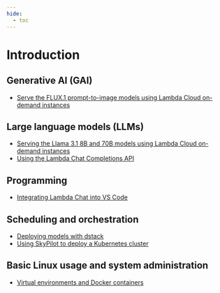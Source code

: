```yaml
---
hide:
  - toc
---
```


# Introduction

## Generative AI (GAI)

- [Serve the FLUX.1 prompt-to-image models using Lambda Cloud on-demand
  instances](generative-ai/flux-prompt-to-image.md)

## Large language models (LLMs)

- [Serving the Llama 3.1 8B and 70B models using Lambda Cloud on-demand instances](large-language-models/serving-llama-3-1-docker.md)
- [Using the Lambda Chat Completions API](../public-cloud/lambda-chat-api.md)

## Programming

- [Integrating Lambda Chat into VS Code](programming/vs-code-lambda-chat.md)

## Scheduling and orchestration

- [Deploying models with dstack](scheduling-and-orchestration/deploying-models-with-dstack.md)
- [Using SkyPilot to deploy a Kubernetes cluster](scheduling-and-orchestration/skypilot-deploy-kubernetes.md)

## Basic Linux usage and system administration

- [Virtual environments and Docker containers](programming/virtual-environments-containers.md)
